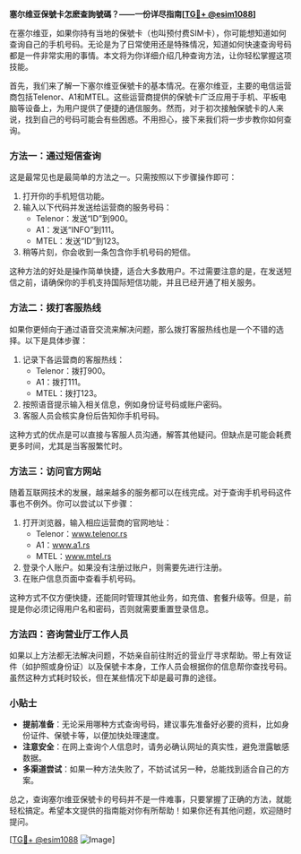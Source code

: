 **塞尔维亚保號卡怎麽查詢號碼？——一份详尽指南[[TG💪+ @esim1088](https://t.me/s/esim1088)]**

在塞尔维亚，如果你持有当地的保號卡（也叫预付费SIM卡），你可能想知道如何查询自己的手机号码。无论是为了日常使用还是特殊情况，知道如何快速查询号码都是一件非常实用的事情。本文将为你详细介绍几种查询方法，让你轻松掌握这项技能。

首先，我们来了解一下塞尔维亚保號卡的基本情况。在塞尔维亚，主要的电信运营商包括Telenor、A1和MTEL。这些运营商提供的保號卡广泛应用于手机、平板电脑等设备上，为用户提供了便捷的通信服务。然而，对于初次接触保號卡的人来说，找到自己的号码可能会有些困惑。不用担心，接下来我们将一步步教你如何查询。

### 方法一：通过短信查询

这是最常见也是最简单的方法之一。只需按照以下步骤操作即可：

1. 打开你的手机短信功能。
2. 输入以下代码并发送给运营商的服务号码：
   - Telenor：发送“ID”到900。
   - A1：发送“INFO”到111。
   - MTEL：发送“ID”到123。
3. 稍等片刻，你会收到一条包含你手机号码的短信。

这种方法的好处是操作简单快捷，适合大多数用户。不过需要注意的是，在发送短信之前，请确保你的手机支持国际短信功能，并且已经开通了相关服务。

### 方法二：拨打客服热线

如果你更倾向于通过语音交流来解决问题，那么拨打客服热线也是一个不错的选择。以下是具体步骤：

1. 记录下各运营商的客服热线：
   - Telenor：拨打900。
   - A1：拨打111。
   - MTEL：拨打123。
2. 按照语音提示输入相关信息，例如身份证号码或账户密码。
3. 客服人员会核实身份后告知你手机号码。

这种方式的优点是可以直接与客服人员沟通，解答其他疑问。但缺点是可能会耗费更多时间，尤其是当客服繁忙时。

### 方法三：访问官方网站

随着互联网技术的发展，越来越多的服务都可以在线完成。对于查询手机号码这件事也不例外。你可以尝试以下步骤：

1. 打开浏览器，输入相应运营商的官网地址：
   - Telenor：www.telenor.rs
   - A1：www.a1.rs
   - MTEL：www.mtel.rs
2. 登录个人账户。如果没有注册过账户，则需要先进行注册。
3. 在账户信息页面中查看手机号码。

这种方式不仅方便快捷，还能同时管理其他业务，如充值、套餐升级等。但是，前提是你必须记得用户名和密码，否则就需要重置登录信息。

### 方法四：咨询营业厅工作人员

如果以上方法都无法解决问题，不妨亲自前往附近的营业厅寻求帮助。带上有效证件（如护照或身份证）以及保號卡本身，工作人员会根据你的信息帮你查找号码。虽然这种方式耗时较长，但在某些情况下却是最可靠的途径。

### 小贴士

- **提前准备**：无论采用哪种方式查询号码，建议事先准备好必要的资料，比如身份证件、保號卡等，以便加快处理速度。
- **注意安全**：在网上查询个人信息时，请务必确认网址的真实性，避免泄露敏感数据。
- **多渠道尝试**：如果一种方法失败了，不妨试试另一种，总能找到适合自己的方案。

总之，查询塞尔维亚保號卡的号码并不是一件难事，只要掌握了正确的方法，就能轻松搞定。希望本文提供的指南能对你有所帮助！如果你还有其他问题，欢迎随时提问。

[[TG💪+ @esim1088](https://t.me/s/esim1088) ![Image](https://i.postimg.cc/4NQfJmqS/Snipaste-2025-05-13-00-14-12.png)]